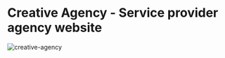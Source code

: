 # Creative Agency - Service provider agency website

![creative-agency]('/src/images/Capture.PNG')

